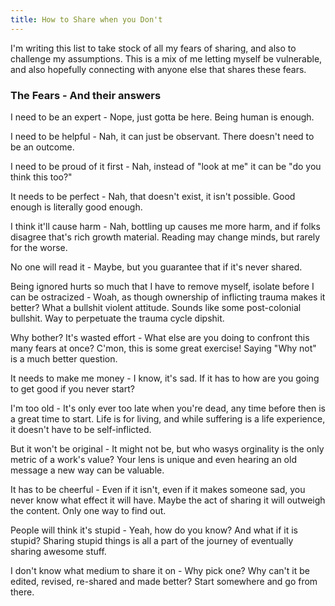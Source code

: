 ```yaml
---
title: How to Share when you Don't
---
```


I'm writing this list to take stock of all my fears of sharing, and also to challenge my assumptions. This is a mix of me letting myself be vulnerable, and also hopefully connecting with anyone else that shares these fears.

### The Fears - And their answers

I need to be an expert - Nope, just gotta be here. Being human is enough.

I need to be helpful - Nah, it can just be observant. There doesn't need to be an outcome.

I need to be proud of it first - Nah, instead of "look at me" it can be "do you think this too?"

It needs to be perfect - Nah, that doesn't exist, it isn't possible. Good enough is literally good enough.

I think it'll cause harm - Nah, bottling up causes me more harm, and if folks disagree that's rich growth material. Reading may change minds, but rarely for the worse.

No one will read it - Maybe, but you guarantee that if it's never shared.

Being ignored hurts so much that I have to remove myself, isolate before I can be ostracized - Woah, as though ownership of inflicting trauma makes it better? What a bullshit violent attitude. Sounds like some post-colonial bullshit. Way to perpetuate the trauma cycle dipshit. 

Why bother? It's wasted effort - What else are you doing to confront this many fears at once? C'mon, this is some great exercise! Saying "Why not" is a much better question.

It needs to make me money - I know, it's sad. If it has to how are you going to get good if you never start?

I'm too old - It's only ever too late when you're dead, any time before then is a great time to start. Life is for living, and while suffering is a life experience, it doesn't have to be self-inflicted.

But it won't be original - It might not be, but who wasys orginality is the only metric of a work's value? Your lens is unique and even hearing an old message a new way can be valuable.

It has to be cheerful - Even if it isn't, even if it makes someone sad, you never know what effect it will have. Maybe the act of sharing it will outweigh the content. Only one way to find out.

People will think it's stupid - Yeah, how do you know? And what if it is stupid? Sharing stupid things is all a part of the journey of eventually sharing awesome stuff.

I don't know what medium to share it on - Why pick one? Why can't it be edited, revised, re-shared and made better? Start somewhere and go from there.
